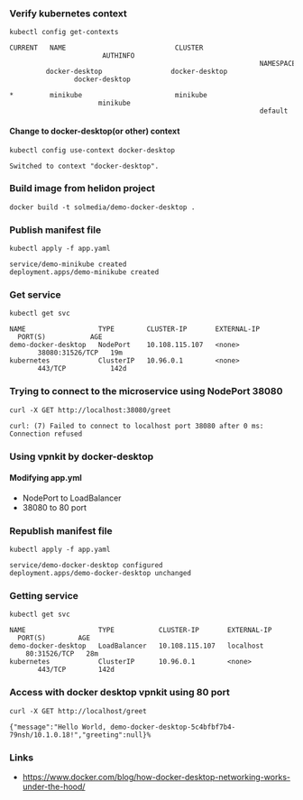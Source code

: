 ### Verify kubernetes context
```
kubectl config get-contexts  
```
```
CURRENT   NAME                           CLUSTER                        AUTHINFO                                                               NAMESPACE  
         docker-desktop                 docker-desktop                 docker-desktop                                                            
*         minikube                       minikube                       minikube                                                               default
```
#### Change to docker-desktop(or other) context
```
kubectl config use-context docker-desktop
```
```
Switched to context "docker-desktop".
```
### Build image from helidon project
```
docker build -t solmedia/demo-docker-desktop .
```
### Publish manifest file
```
kubectl apply -f app.yaml                                                                                        
```
```
service/demo-minikube created
deployment.apps/demo-minikube created
```
### Get service
```
kubectl get svc        
```
```
NAME                  TYPE        CLUSTER-IP       EXTERNAL-IP   PORT(S)           AGE  
demo-docker-desktop   NodePort    10.108.115.107   <none>        38080:31526/TCP   19m  
kubernetes            ClusterIP   10.96.0.1        <none>        443/TCP           142d
```

### Trying to connect to the microservice using NodePort 38080
```
curl -X GET http://localhost:38080/greet    
```
```
curl: (7) Failed to connect to localhost port 38080 after 0 ms: Connection refused
```
### Using vpnkit by docker-desktop
#### Modifying app.yml
- NodePort to LoadBalancer
- 38080 to 80 port
### Republish manifest file
```
kubectl apply -f app.yaml
```
```
service/demo-docker-desktop configured  
deployment.apps/demo-docker-desktop unchanged
```
### Getting service
```
kubectl get svc  
```
```
NAME                  TYPE           CLUSTER-IP       EXTERNAL-IP   PORT(S)        AGE  
demo-docker-desktop   LoadBalancer   10.108.115.107   localhost     80:31526/TCP   28m  
kubernetes            ClusterIP      10.96.0.1        <none>        443/TCP        142d
```
### Access with docker desktop vpnkit using 80 port
```
curl -X GET http://localhost/greet
```
```
{"message":"Hello World, demo-docker-desktop-5c4bfbf7b4-79nsh/10.1.0.18!","greeting":null}%
```
### Links
- https://www.docker.com/blog/how-docker-desktop-networking-works-under-the-hood/
